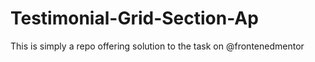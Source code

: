 # Testimonial-Grid-Section-Ap
This is simply a repo offering solution to the task on @frontenedmentor
